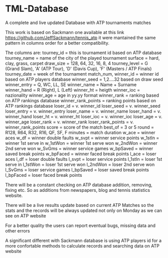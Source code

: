 # TML-Database
A complete and live updated Database with ATP tournaments matches

This work is based on Sackmann one available at this link https://github.com/JeffSackmann/tennis_atp it were mantained the same pattern in columns order for a better compatibility. 

The columns are:
tourney_id = this is tournament id based on ATP database
tourney_name = name of the city of the played tournament
surface = hard, clay, grass, carpet
draw_size = 128, 64, 32, 16, 8, 4
tourney_level = G (Grand Slam), 'A' (ATP Tour), 'D' (Davis Cup), 'F' (Masters / ATP Finals)
tourney_date = week of the tournament
match_num,
winner_id = winner id based on ATP players database
winner_seed = 1,2....32 based on draw seed
winner_entry = Q, WC, LL, SE
winner_name = Name + Surname
winner_hand = R (Right), L (Left)
winner_ht = heigth
winner_ioc = nazionality
winner_age = age in yy.yy format
winner_rank = ranking based on ATP rankings database
winner_rank_points = ranking points based on ATP rankings database
loser_id = v. winner_id
loser_seed = v. winner_seed
loser_entry = v. winner_entry
loser_name = v. winner_name
loser_hand = v. winner_hand
loser_ht = v. winner_ht
loser_ioc = v. winner_ioc 
loser_age = v. winner_age
loser_rank = v. winner_rank
loser_rank_points = v. winner_rank_points
score = score of the match
best_of = 3 or 5
round = R128, R64, R32, R16, QF, SF, F 
minutes = match duration
w_ace = winner aces
w_df = winner double faults
w_svpt = winner service points
w_1stIn = winner 1st serve in
w_1stWon = winner 1st serve won
w_2ndWon = winner 2nd serve won
w_SvGms = winner service games
w_bpSaved = winner saved break points
w_bpFaced = winner faced break points
l_ace = loser aces
l_df = loser double faults
l_svpt = loser service points
l_1stIn = loser 1st serve in
l_1stWon = loser 1st serve won
l_2ndWon = loser 2nd serve won
l_SvGms = loser service games
l_bpSaved = loser saved break points
l_bpFaced = loser faced break points

There will be a constant checking on ATP database addition, removing, fixing etc. So as additions from newspapers, blog and tennis statistics website.

There will be a live results update based on current ATP Matches so the stats and the records will be always updated not only on Monday as we can see on ATP website

For a better quality the users can report eventual bugs, missing data and other errors

A significant different with Sackmann database is using ATP players id for a more confortable methods to calculate records and searching data on ATP website

